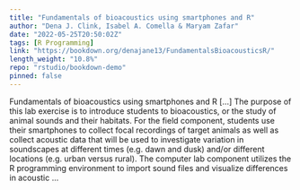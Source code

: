 ```yaml
---
title: "Fundamentals of bioacoustics using smartphones and R"
author: "Dena J. Clink, Isabel A. Comella & Maryam Zafar"
date: "2022-05-25T20:50:02Z"
tags: [R Programming]
link: "https://bookdown.org/denajane13/FundamentalsBioacousticsR/"
length_weight: "10.8%"
repo: "rstudio/bookdown-demo"
pinned: false
---
```


Fundamentals of bioacoustics using smartphones and R [...] The purpose of this lab exercise is to introduce students to bioacoustics, or the study of animal sounds and their habitats. For the field component, students use their smartphones to collect focal recordings of target animals as well as collect acoustic data that will be used to investigate variation in soundscapes at different times (e.g. dawn and dusk) and/or different locations (e.g. urban versus rural). The computer lab component utilizes the R programming environment to import sound files and visualize differences in acoustic ...
